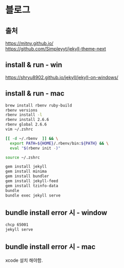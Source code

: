 # 블로그

## 출처
https://mitny.github.io/  
https://github.com/Simpleyyt/jekyll-theme-next  

## install & run - win
https://shryu8902.github.io/jekyll/jekyll-on-windows/

## install & run - mac
```sh
brew install rbenv ruby-build
rbenv versions
rbenv install -l
rbenv install 2.6.6
rbenv global 2.6.6
vim ~/.zshrc

[[ -d ~/.rbenv  ]] && \
  export PATH=${HOME}/.rbenv/bin:${PATH} && \
  eval "$(rbenv init -)"

source ~/.zshrc

gem install jekyll
gem install minima
gem install bundler
gem install jekyll-feed
gem install tzinfo-data
bundle
bundle exec jekyll serve
```

## bundle install error 시 - window
```sh
chcp 65001
jekyll serve
```

## bundle install error 시 - mac
xcode 설치 해야함.
